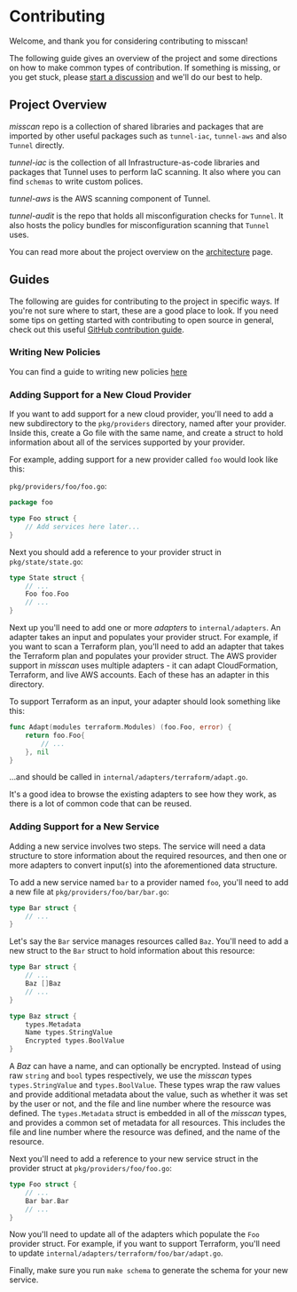 
# Contributing

Welcome, and thank you for considering contributing to misscan!

The following guide gives an overview of the project and some directions on how to make common types of contribution. If something is missing, or you get stuck, please [start a discussion](https://github.com/khulnasoft-lab/tunnel/discussions/new) and we'll do our best to help.

## Project Overview

_misscan_ repo is a collection of shared libraries and packages that are imported by other useful packages such as `tunnel-iac`, `tunnel-aws` and also `Tunnel` directly.

_tunnel-iac_ is the collection of all Infrastructure-as-code libraries and packages that Tunnel uses to perform IaC scanning. It also where you can find `schemas` to write custom polices.

_tunnel-aws_ is the AWS scanning component of Tunnel.

_tunnel-audit_ is the repo that holds all misconfiguration checks for `Tunnel`. It also hosts the policy bundles for misconfiguration scanning that `Tunnel` uses.

You can read more about the project overview on the [architecture](./ARCHITECTURE.md) page.

## Guides

The following are guides for contributing to the project in specific ways. If you're not sure where to start, these are a good place to look. If you need some tips on getting started with contributing to open source in general, check out this useful [GitHub contribution guide](https://docs.github.com/en/get-started/quickstart/contributing-to-projects).

### Writing New Policies
You can find a guide to writing new policies [here](https://github.com/khulnasoft-lab/tunnel-audit/blob/main/CONTRIBUTING.md#writing-rules)

### Adding Support for a New Cloud Provider

If you want to add support for a new cloud provider, you'll need to add a new subdirectory to the `pkg/providers` directory, named after your provider. Inside this, create a Go file with the same name, and create a struct to hold information about all of the services supported by your provider.

For example, adding support for a new provider called `foo` would look like this:

`pkg/providers/foo/foo.go`:

```go
package foo

type Foo struct {
	// Add services here later...
}
```

Next you should add a reference to your provider struct in `pkg/state/state.go`:

```go
type State struct {
	// ...
    Foo foo.Foo
	// ...
}
```

Next up you'll need to add one or more _adapters_ to `internal/adapters`. An adapter takes an input and populates your provider struct. For example, if you want to scan a Terraform plan, you'll need to add an adapter that takes the Terraform plan and populates your provider struct. The AWS provider support in _misscan_ uses multiple adapters - it can adapt CloudFormation, Terraform, and live AWS accounts. Each of these has an adapter in this directory.

To support Terraform as an input, your adapter should look something like this:

```go
func Adapt(modules terraform.Modules) (foo.Foo, error) {
    return foo.Foo{
		// ...
    }, nil
}
```

...and should be called in `internal/adapters/terraform/adapt.go`. 

It's a good idea to browse the existing adapters to see how they work, as there is a lot of common code that can be reused.

### Adding Support for a New Service

Adding a new service involves two steps. The service will need a data structure to store information about the required resources, and then one or more adapters to convert input(s) into the aforementioned data structure.

To add a new service named `bar` to a provider named `foo`, you'll need to add a new file at `pkg/providers/foo/bar/bar.go`:

```go
type Bar struct {
    // ...
}
```

Let's say the `Bar` service manages resources called `Baz`. You'll need to add a new struct to the `Bar` struct to hold information about this resource:

```go
type Bar struct {
    // ...
    Baz []Baz
    // ...
}

type Baz struct {
    types.Metadata
	Name types.StringValue
	Encrypted types.BoolValue
}
```

A _Baz_ can have a name, and can optionally be encrypted. Instead of using raw `string` and `bool` types respectively, we use the _misscan_ types `types.StringValue` and `types.BoolValue`. These types wrap the raw values and provide additional metadata about the value, such as whether it was set by the user or not, and the file and line number where the resource was defined. The `types.Metadata` struct is embedded in all of the _misscan_ types, and provides a common set of metadata for all resources. This includes the file and line number where the resource was defined, and the name of the resource.

Next you'll need to add a reference to your new service struct in the provider struct at `pkg/providers/foo/foo.go`:

```go
type Foo struct {
    // ...
    Bar bar.Bar
    // ...
}
```

Now you'll need to update all of the adapters which populate the `Foo` provider struct. For example, if you want to support Terraform, you'll need to update `internal/adapters/terraform/foo/bar/adapt.go`.

Finally, make sure you run `make schema` to generate the schema for your new service.
